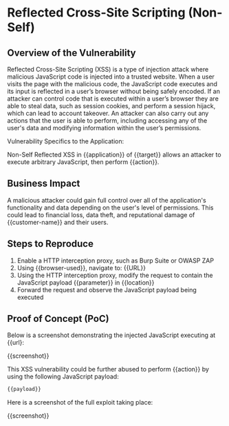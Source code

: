 # Reflected Cross-Site Scripting (Non-Self)

## Overview of the Vulnerability

Reflected Cross-Site Scripting (XSS) is a type of injection attack where malicious JavaScript code is injected into a trusted website. When a user visits the page with the malicious code, the JavaScript code executes and its input is reflected in a user’s browser without being safely encoded. If an attacker can control code that is executed within a user’s browser they are able to steal data, such as session cookies, and perform a session hijack, which can lead to account takeover. An attacker can also carry out any actions that the user is able to perform, including accessing any of the user's data and modifying information within the user’s permissions.

Vulnerability Specifics to the Application:

Non-Self Reflected XSS in {{application}} of {{target}} allows an attacker to execute arbitrary JavaScript, then perform {{action}}.

## Business Impact

A malicious attacker could gain full control over all of the application's functionality and data depending on the user's level of permissions. This could lead to financial loss, data theft, and reputational damage of {{customer-name}} and their users.

## Steps to Reproduce

1. Enable a HTTP interception proxy, such as Burp Suite or OWASP ZAP
1. Using {{browser-used}}, navigate to: {{URL}}
1. Using the HTTP interception proxy, modify the request to contain the JavaScript payload {{parameter}} in {{location}}
1. Forward the request and observe the JavaScript payload being executed

## Proof of Concept (PoC)

Below is a screenshot demonstrating the injected JavaScript executing at {{url}:

{{screenshot}}

This XSS vulnerability could be further abused to perform {{action}} by using the following JavaScript payload:

```javascript
{{payload}}
```

Here is a screenshot of the full exploit taking place:

{{screenshot}}
